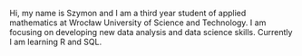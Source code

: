 Hi, my name is Szymon and I am a third year student of applied mathematics at Wrocław University of Science and Technology. I am focusing on developing new data analysis and data science skills. Currently I am learning R and SQL.
